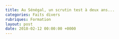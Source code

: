 ```yaml
---
title: Au Sénégal, un scrutin test à deux ans...
categories: Faits divers
rubriques: Formation
layout: post
date: 2018-02-12 00:00:00 +0000
---
```

